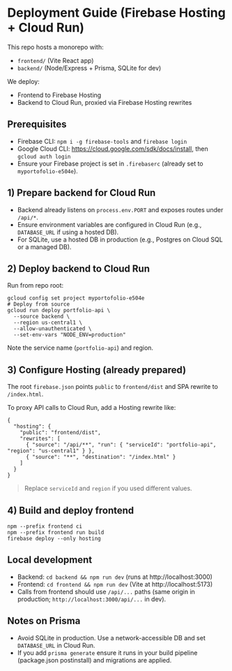 # Deployment Guide (Firebase Hosting + Cloud Run)

This repo hosts a monorepo with:
- `frontend/` (Vite React app)
- `backend/` (Node/Express + Prisma, SQLite for dev)

We deploy:
- Frontend to Firebase Hosting
- Backend to Cloud Run, proxied via Firebase Hosting rewrites

## Prerequisites
- Firebase CLI: `npm i -g firebase-tools` and `firebase login`
- Google Cloud CLI: https://cloud.google.com/sdk/docs/install, then `gcloud auth login`
- Ensure your Firebase project is set in `.firebaserc` (already set to `myportofolio-e504e`).

## 1) Prepare backend for Cloud Run
- Backend already listens on `process.env.PORT` and exposes routes under `/api/*`.
- Ensure environment variables are configured in Cloud Run (e.g., `DATABASE_URL` if using a hosted DB).
- For SQLite, use a hosted DB in production (e.g., Postgres on Cloud SQL or a managed DB).

## 2) Deploy backend to Cloud Run
Run from repo root:

```
gcloud config set project myportofolio-e504e
# Deploy from source
gcloud run deploy portfolio-api \
  --source backend \
  --region us-central1 \
  --allow-unauthenticated \
  --set-env-vars "NODE_ENV=production"
```

Note the service name (`portfolio-api`) and region.

## 3) Configure Hosting (already prepared)
The root `firebase.json` points `public` to `frontend/dist` and SPA rewrite to `/index.html`.

To proxy API calls to Cloud Run, add a Hosting rewrite like:

```
{
  "hosting": {
    "public": "frontend/dist",
    "rewrites": [
      { "source": "/api/**", "run": { "serviceId": "portfolio-api", "region": "us-central1" } },
      { "source": "**", "destination": "/index.html" }
    ]
  }
}
```

> Replace `serviceId` and `region` if you used different values.

## 4) Build and deploy frontend
```
npm --prefix frontend ci
npm --prefix frontend run build
firebase deploy --only hosting
```

## Local development
- Backend: `cd backend && npm run dev` (runs at http://localhost:3000)
- Frontend: `cd frontend && npm run dev` (Vite at http://localhost:5173)
- Calls from frontend should use `/api/...` paths (same origin in production; `http://localhost:3000/api/...` in dev).

## Notes on Prisma
- Avoid SQLite in production. Use a network-accessible DB and set `DATABASE_URL` in Cloud Run.
- If you add `prisma generate` ensure it runs in your build pipeline (package.json postinstall) and migrations are applied.
